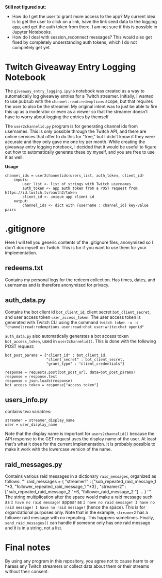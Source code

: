 **Still not figured out:**
- How do I get the user to grant more access to the app? My current idea is to get the user to click on a link, have the link send data to the logging app, and get the auth token from there. I am not sure if this is possible in Jupyter Notebooks.
- How do I deal with session_reconnect messages? This would also get fixed by completely understanding auth tokens, which I do not completely get yet.

# Twitch Giveaway Entry Logging Notebook
The `giveaway_entry_logging.ipynb` notebook was created as a way to automatically log giveaway entries for a Twitch streamer. Initially, I wanted to use pubsub with the `channel:read:redemptions` scope, but that requires the user to also be the streamer. My original intent was to just be able to fire this up as a moderator or even as a viewer so that the streamer doesn't have to worry about logging the entries by themself.

The `user2channelid.py` program is for generating channel ids from usernames. This is only possible through the Twitch API, and there are online services that offer to do this for "free," but I didn't know if they were accurate and they only gave me one try per month. While creating the giveaway entry logging notebook, I decided that it would be useful to figure out how to automatically generate these by myself, and you are free to use it as well.

**Usage**
```
channel_ids = user2channelids(users_list, auth_token, client_id)
	inputs:
		user_list <- list of strings with Twitch usernames
		auth_token <- app auth token from a POST request from https://id.twitch.tv/oauth2/token
		client_id <- unique app client id
	output:
		channel_ids <- dict with {username : channel_id} key-value pairs
```

# .gitignore
Here I will tell you generic contents of the .gitignore files, anonymized so I don't dox myself on Twitch. This is for if you want to use them for your implementation.

## redeems.txt
Contains my personal logs for the redeem collection. Has times, dates, and usernames and is therefore anonymized for privacy.

## auth_data.py
Contains the bot client id `bot_client_id`, client secret `bot_client_secret`, and user access token `user_access_token`. The user access token is generated with Twitch CLI using the command
```twitch token -u -s "channel:read:redemptions user:read:chat user:write:chat openid"```

`auth_data.py` also automatically generates a bot access token `bot_access_token`, used in `user2channelid()`. This is done with the following POST request:
```
bot_post_params = {"client_id" : bot_client_id,
                   "client_secret" : bot_client_secret,
                   "grant_type" : "client_credentials"}

response = requests.post(bot_post_url, data=bot_post_params)
response = response.text
response = json.loads(response)
bot_access_token = response["access_token"]
```

## users_info.py
contains two variables:
```
streamer = streamer_display_name
user = user_display_name
```
Note that the display name is important for `users2channelid()` because the API response to the GET request uses the display name of the user. At least that's what it does for the current implementation. It is probably possible to make it work with the lowercase version of the name.

## raid_messages.py
Contains various raid messages in a dictionary `raid_messages`, organized as follows:
'''
raid_messages = {
	"streamer1" : ["sub_repeated_raid_message_1 "*3,
		"follower_repeated_raid_message_1 "*3]
	,
	"streamer2" : ["sub_repeated_raid_message_2 "*6,
		"follower_raid_message_2 "]
	...
}
'''
The string multiplication after the space would make a raid message such as `I have no raid message!` appear as
`I have no raid message! I have no raid message! I have no raid message!` (hence the space). This is for organizational purposes only. Note that in the example, `streamer2` has a follower raid message with no repeating. This happens sometimes. Finally, `send_raid_messages()` can handle if someone only has one raid message and it is in a string, not a list.

# Final notes
By using any program in this repository, you agree not to cause harm to or harass any Twitch streamers or collect data about them or their streams without their consent.